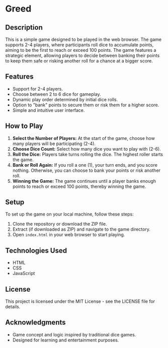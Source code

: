 # Greed

## Description
This is a simple game designed to be played in the web browser. The game supports 2-4 players, where participants roll dice to accumulate points, aiming to be the first to reach or exceed 100 points. The game features a strategic element, allowing players to decide between banking their points to keep them safe or risking another roll for a chance at a bigger score.

## Features
- Support for 2-4 players.
- Choose between 2 to 6 dice for gameplay.
- Dynamic play order determined by initial dice rolls.
- Option to "bank" points to secure them or risk them for a higher score.
- Simple and intuitive user interface.

## How to Play
1. **Select the Number of Players:** At the start of the game, choose how many players will be participating (2-4).
2. **Choose Dice Count:** Select how many dice you want to play with (2-6).
3. **Roll the Dice:** Players take turns rolling the dice. The highest roller starts the game.
4. **Bank or Roll Again:** If you roll a one (1), your turn ends, and you score nothing. Otherwise, you can choose to bank your points or risk another roll.
5. **Winning the Game:** The game continues until a player banks enough points to reach or exceed 100 points, thereby winning the game.

## Setup
To set up the game on your local machine, follow these steps:

1. Clone the repository or download the ZIP file.
2. Extract (if downloaded as ZIP) and navigate to the game directory.
3. Open `index.html` in your web browser to start playing.

## Technologies Used
- HTML
- CSS
- JavaScript

## License
This project is licensed under the MIT License - see the LICENSE file for details.

## Acknowledgments
- Game concept and logic inspired by traditional dice games.
- Designed for learning and entertainment purposes.
